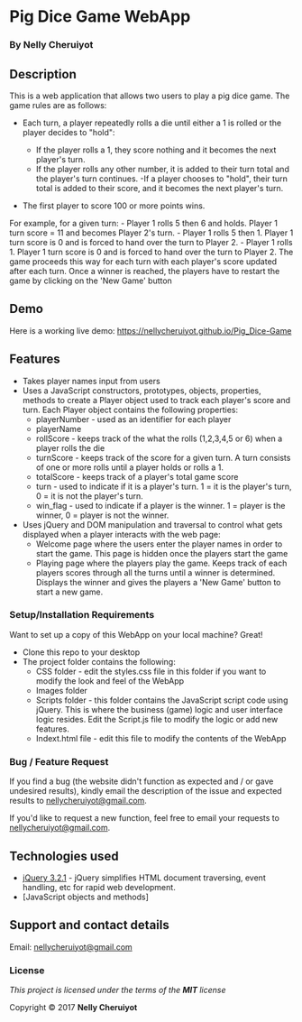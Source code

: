 # Pig Dice Game WebApp

### By **Nelly Cheruiyot**

## Description
This is a web application that allows two users to play a pig dice game. The game rules are as follows:

- Each turn, a player repeatedly rolls a die until either a 1 is rolled or the player decides to "hold":

	- If the player rolls a 1, they score nothing and it becomes the next player's turn.
	- If the player rolls any other number, it is added to their turn total and the player's turn continues.
	-If a player chooses to "hold", their turn total is added to their score, and it becomes the next player's turn.

- The first player to score 100 or more points wins.

For example, for a given turn:
	- Player 1 rolls 5 then 6 and holds. Player 1 turn score = 11 and becomes Player 2's turn.
	- Player 1 rolls 5 then 1. Player 1 turn score is 0 and is forced to hand over the turn to Player 2.
	- Player 1 rolls 1. Player 1 turn score is 0 and is forced to hand over the turn to Player 2.
The game proceeds this way for each turn with each player's score updated after each turn. Once a winner is reached, the players have to restart the game by clicking on the 'New Game' button


## Demo
Here is a working live demo:  https://nellycheruiyot.github.io/Pig_Dice-Game

## Features
- Takes player names input from users
- Uses a JavaScript constructors, prototypes, objects, properties, methods to create a Player object used to track each player's score and turn. Each Player object contains the following properties:
	- playerNumber - used as an identifier for each player
	- playerName
	- rollScore - keeps track of the what the rolls (1,2,3,4,5 or 6) when a player rolls the die
	- turnScore - keeps track of the score for a given turn. A turn consists of one or more rolls until a player holds or rolls a 1.
	- totalScore - keeps track of a player's total game score
	- turn - used to indicate if it is a player's turn. 1 = it is the player's turn, 0 = it is not the player's turn.
	- win_flag - used to indicate if a player is the winner. 1 = player is the winner, 0 = player is not the winner.
- Uses jQuery and DOM manipulation and traversal to control what gets displayed when a player interacts with the web page:
	- Welcome page where the users enter the player names in order to start the game. This page is hidden once the players start the game
	- Playing page where the players play the game. Keeps track of each players scores through all the turns until a winner is determined. Displays the winner and gives the players a 'New Game' button to start a new game.

### Setup/Installation Requirements
Want to set up a copy of this WebApp on your local machine? Great!

- Clone this repo to your desktop
- The project folder contains the following:
	- CSS folder - edit the styles.css file in this folder if you want to modify the look and feel of the WebApp
	- Images folder
	- Scripts folder - this folder contains the JavaScript script code using jQuery. This is where the business (game) logic and user interface logic resides. Edit the Script.js file to modify the logic or add new features.
	- Indext.html file - edit this file to modify the contents of the WebApp

### Bug / Feature Request

If you find a bug (the website didn't function as expected and / or gave undesired results), kindly email the description of the issue and expected results to nellycheruiyot@gmail.com.

If you'd like to request a new function, feel free to email your requests to nellycheruiyot@gmail.com.


## Technologies used

- [jQuery 3.2.1](http://jquery.com/download/) - jQuery simplifies HTML document traversing, event handling, etc for rapid web development.
- [JavaScript objects and methods]


## Support and contact details
Email: nellycheruiyot@gmail.com

### License
*This project is licensed under the terms of the **MIT** license*

Copyright © 2017 **Nelly Cheruiyot**
